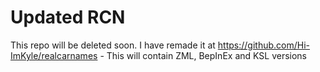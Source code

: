 # Updated RCN

This repo will be deleted soon. I have remade it at https://github.com/Hi-ImKyle/realcarnames - This will contain ZML, BepInEx and KSL versions
